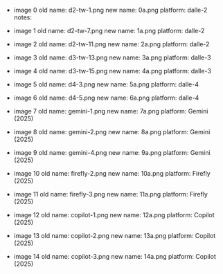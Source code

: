 - image 0
    old name:
        d2-tw-1.png
    new name:
        0a.png
    platform:
        dalle-2
    notes:


- image 1
    old name:
        d2-tw-7.png
    new name:
        1a.png
    platform:
        dalle-2

- image 2
    old name:
        d2-tw-11.png
    new name:
        2a.png
    platform:
        dalle-2

- image 3
    old name:
        d3-tw-13.png
    new name:
        3a.png
    platform:
        dalle-3

- image 4
    old name:
        d3-tw-15.png
    new name:
        4a.png
    platform:
        dalle-3

- image 5
    old name:
        d4-3.png
    new name:
        5a.png
    platform:
        dalle-4

- image 6
    old name:
        d4-5.png
    new name:
        6a.png
    platform:
        dalle-4

- image 7
    old name:
        gemini-1.png
    new name:
        7a.png
    platform:
        Gemini (2025)

- image 8
    old name:
        gemini-2.png
    new name:
        8a.png
    platform:
        Gemini (2025)

- image 9
    old name:
        gemini-4.png
    new name:
        9a.png
    platform:
        Gemini (2025)

- image 10
    old name:
        firefly-2.png
    new name:
        10a.png
    platform:
        Firefly (2025)

- image 11
    old name:
        firefly-3.png
    new name:
        11a.png
    platform:
        Firefly (2025)

- image 12
    old name:
        copilot-1.png
    new name:
        12a.png
    platform:
        Copilot (2025)

- image 13
    old name:
        copilot-2.png
    new name:
        13a.png
    platform:
        Copilot (2025)

- image 14
    old name:
        copilot-3.png
    new name:
        14a.png
    platform:
        Copilot (2025)

